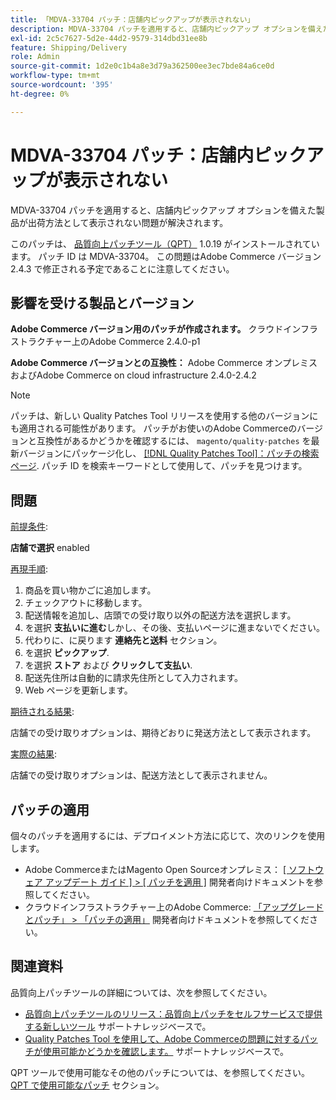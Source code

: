 ```yaml
---
title: 「MDVA-33704 パッチ：店舗内ピックアップが表示されない」
description: MDVA-33704 パッチを適用すると、店舗内ピックアップ オプションを備えた製品が出荷方法として表示されない問題が解決されます。
exl-id: 2c5c7627-5d2e-44d2-9579-314dbd31ee8b
feature: Shipping/Delivery
role: Admin
source-git-commit: 1d2e0c1b4a8e3d79a362500ee3ec7bde84a6ce0d
workflow-type: tm+mt
source-wordcount: '395'
ht-degree: 0%

---
```


# MDVA-33704 パッチ：店舗内ピックアップが表示されない

MDVA-33704 パッチを適用すると、店舗内ピックアップ オプションを備えた製品が出荷方法として表示されない問題が解決されます。

このパッチは、 [品質向上パッチツール（QPT）](/help/announcements/adobe-commerce-announcements/magento-quality-patches-released-new-tool-to-self-serve-quality-patches.md) 1.0.19 がインストールされています。 パッチ ID は MDVA-33704。 この問題はAdobe Commerce バージョン 2.4.3 で修正される予定であることに注意してください。

## 影響を受ける製品とバージョン

**Adobe Commerce バージョン用のパッチが作成されます。** クラウドインフラストラクチャー上のAdobe Commerce 2.4.0-p1

**Adobe Commerce バージョンとの互換性：** Adobe Commerce オンプレミスおよびAdobe Commerce on cloud infrastructure 2.4.0-2.4.2

>[!NOTE]
>
>パッチは、新しい Quality Patches Tool リリースを使用する他のバージョンにも適用される可能性があります。 パッチがお使いのAdobe Commerceのバージョンと互換性があるかどうかを確認するには、 `magento/quality-patches` を最新バージョンにパッケージ化し、 [[!DNL Quality Patches Tool]：パッチの検索ページ](https://devdocs.magento.com/quality-patches/tool.html#patch-grid). パッチ ID を検索キーワードとして使用して、パッチを見つけます。

## 問題

<u>前提条件</u>:<br>

**店舗で選択** enabled

<u>再現手順</u>:

1. 商品を買い物かごに追加します。
1. チェックアウトに移動します。
1. 配送情報を追加し、店頭での受け取り以外の配送方法を選択します。
1. を選択 **支払いに進む**&#x200B;しかし、その後、支払いページに進まないでください。
1. 代わりに、に戻ります **連絡先と送料** セクション。
1. を選択 **ピックアップ**.
1. を選択 **ストア** および **クリックして支払い**.
1. 配送先住所は自動的に請求先住所として入力されます。
1. Web ページを更新します。

<u>期待される結果</u>:

店舗での受け取りオプションは、期待どおりに発送方法として表示されます。

<u>実際の結果</u>:

店舗での受け取りオプションは、配送方法として表示されません。

## パッチの適用

個々のパッチを適用するには、デプロイメント方法に応じて、次のリンクを使用します。

* Adobe CommerceまたはMagento Open Sourceオンプレミス： [[ ソフトウェア アップデート ガイド ] > [ パッチを適用 ]](https://devdocs.magento.com/guides/v2.4/comp-mgr/patching/mqp.html) 開発者向けドキュメントを参照してください。
* クラウドインフラストラクチャー上のAdobe Commerce: [「アップグレードとパッチ」 > 「パッチの適用」](https://devdocs.magento.com/cloud/project/project-patch.html) 開発者向けドキュメントを参照してください。

## 関連資料

品質向上パッチツールの詳細については、次を参照してください。

* [品質向上パッチツールのリリース：品質向上パッチをセルフサービスで提供する新しいツール](/help/announcements/adobe-commerce-announcements/magento-quality-patches-released-new-tool-to-self-serve-quality-patches.md) サポートナレッジベースで。
* [Quality Patches Tool を使用して、Adobe Commerceの問題に対するパッチが使用可能かどうかを確認します。](/help/support-tools/patches-available-in-qpt-tool/check-patch-for-magento-issue-with-magento-quality-patches.md) サポートナレッジベースで。

QPT ツールで使用可能なその他のパッチについては、を参照してください。 [QPT で使用可能なパッチ](https://support.magento.com/hc/en-us/sections/360010506631-Patches-available-in-QPT-tool-) セクション。
